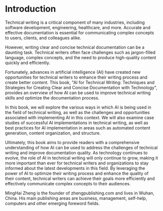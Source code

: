 # Introduction

Technical writing is a critical component of many industries, including software development, engineering, healthcare, and more. Accurate and effective documentation is essential for communicating complex concepts to users, clients, and colleagues alike.

However, writing clear and concise technical documentation can be a daunting task. Technical writers often face challenges such as jargon-filled language, complex concepts, and the need to produce high-quality content quickly and efficiently.

Fortunately, advances in artificial intelligence (AI) have created new opportunities for technical writers to enhance their writing process and create better content. This book, "AI for Technical Writing: Techniques and Strategies for Creating Clear and Concise Documentation with Technology", provides an overview of how AI can be used to improve technical writing skills and optimize the documentation process.

In this book, we will explore the various ways in which AI is being used in the field of technical writing, as well as the challenges and opportunities associated with implementing AI in this context. We will also examine case studies of successful AI implementations in technical writing, as well as best practices for AI implementation in areas such as automated content generation, content organization, and structure.

Ultimately, this book aims to provide readers with a comprehensive understanding of how AI can be used to address the challenges of technical writing and improve documentation quality. As technology continues to evolve, the role of AI in technical writing will only continue to grow, making it more important than ever for technical writers and organizations to stay informed about the latest developments in this field. By leveraging the power of AI to optimize their writing process and enhance the quality of their content, technical writers can achieve their goals more efficiently and effectively communicate complex concepts to their audiences.

MingHai Zheng is the founder of zhengpublishing.com and lives in Wuhan, China. His main publishing areas are business, management, self-help, computers and other emerging foreword fields.
